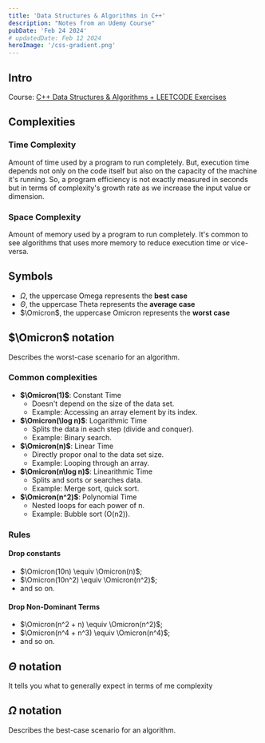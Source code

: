 ```yaml
---
title: 'Data Structures & Algorithms in C++'
description: "Notes from an Udemy Course"
pubDate: 'Feb 24 2024'
# updatedDate: Feb 12 2024
heroImage: '/css-gradient.png'
---
```


## Intro

Course: [C++ Data Structures & Algorithms + LEETCODE Exercises](https://www.udemy.com/course/data-structures-algorithms-cpp/)

## Complexities

### Time Complexity

Amount of time used by a program to run completely. But, execution time depends not only on the code itself but also on the capacity of the machine it's running. So, a program efficiency is not exactly measured in seconds but in terms of complexity's growth rate as we increase the input value or dimension.

### Space Complexity

Amount of memory used by a program to run completely. It's common to see algorithms that uses more memory to reduce execution time or vice-versa.

## Symbols

- $\Omega$, the uppercase Omega represents the **best case**
- $\Theta$, the uppercase Theta represents the **average case**
- $\Omicron$, the uppercase Omicron represents the **worst case**

## $\Omicron$ notation

Describes the worst-case scenario for an algorithm.

### Common complexities

- **$\Omicron(1)$**: Constant Time
  - Doesn't depend on the size of the data set.
  - Example: Accessing an array element by its index.
- **$\Omicron(\log n)$**: Logarithmic Time
  - Splits the data in each step (divide and conquer).
  - Example: Binary search.
- **$\Omicron(n)$**: Linear Time
  - Directly propor onal to the data set size.
  - Example: Looping through an array.
- **$\Omicron(n\log n)$**: Linearithmic Time
  - Splits and sorts or searches data.
  - Example: Merge sort, quick sort.
- **$\Omicron(n^2)$**: Polynomial Time
  - Nested loops for each power of n.
  - Example: Bubble sort (O(n2)).

### Rules

#### Drop constants

- $\Omicron(10n) \equiv \Omicron(n)$;
- $\Omicron(10n^2) \equiv \Omicron(n^2)$;
- and so on.

#### Drop Non-Dominant Terms

- $\Omicron(n^2 + n) \equiv \Omicron(n^2)$;
- $\Omicron(n^4 + n^3) \equiv \Omicron(n^4)$;
- and so on.

## $\Theta$ notation

It tells you what to generally expect in terms of me complexity

## $\Omega$ notation

Describes the best-case scenario for an algorithm.
